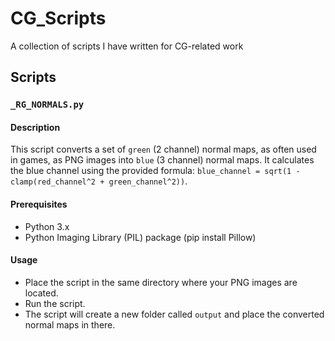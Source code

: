 # CG_Scripts
A collection of scripts I have written for CG-related work

## Scripts
### `_RG_NORMALS.py`

#### Description

This script converts a set of `green` (2 channel) normal maps, as often used in games, as PNG images into `blue` (3 channel) normal maps. It calculates the blue channel using the provided formula: `blue_channel = sqrt(1 - clamp(red_channel^2 + green_channel^2))`.

#### Prerequisites
- Python 3.x
- Python Imaging Library (PIL) package (pip install Pillow)

#### Usage
- Place the script in the same directory where your PNG images are located.
- Run the script.
- The script will create a new folder called `output` and place the converted normal maps in there.
